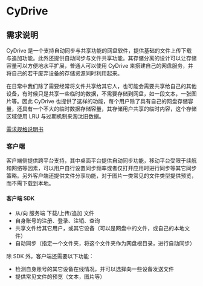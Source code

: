 # CyDrive

## 需求说明
CyDrive 是一个支持自动同步与共享功能的网盘软件，提供基础的文件上传下载与追加功能。此外还提供自动同步与文件共享功能。其存储分离的设计可以让存储容量可以方便地水平扩展，普通人可以使用 CyDrive 来搭建自己的网盘服务，并将自己的若干废弃设备的存储资源同时利用起来。

在日常中我们除了需要经常将文件共享给其它人，也可能会需要共享给自己的其他设备，有时候只是共享一些临时的数据，不需要存储到网盘，如一段文本，一张图片等。因此 CyDrive 也提供了这样的功能，每个用户除了具有自己的网盘存储容量，还具有一个不大的临时数据存储容量，其存储用户共享的临时内容，这个存储区域使用 LRU 与过期机制来淘汰旧数据。

[需求规格说明书](docs/需求规格说明书.md)



### 客户端
客户端侧提供跨平台支持，其中桌面平台提供自动同步功能，移动平台受限于续航和网络等因素，可以用户自行设置同步频率或者仅打开应用时进行同步等其它同步策略。另外客户端还提供文件分享功能，对于图片一类常见的文件类型提供预览，而不需下载到本地。

#### 客户端 SDK
- 从/向 服务端 下载/上传/追加 文件
- 自身账号的注册、登录、注销、查询
- 共享文件给其它用户，或其它设备（可以是网盘中的文件，或自己的本地文件）
- 自动同步（指定一个文件夹，将这个文件夹作为网盘根目录，进行自动同步）

除 SDK 外，客户端还需要以下功能：
- 检测自身账号的其它设备在线情况，并可以选择向一些设备发送文件
- 提供常见文件的预览（文本，图片等）


